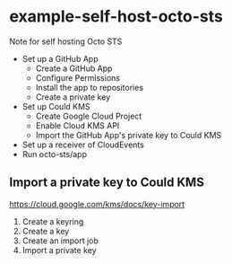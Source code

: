 # example-self-host-octo-sts

Note for self hosting Octo STS

- Set up a GitHub App
  - Create a GitHub App
  - Configure Permissions
  - Install the app to repositories
  - Create a private key
- Set up Could KMS
  - Create Google Cloud Project
  - Enable Cloud KMS API
  - Import the GitHub App's private key to Could KMS
- Set up a receiver of CloudEvents
- Run octo-sts/app

## Import a private key to Could KMS

https://cloud.google.com/kms/docs/key-import

1. Create a keyring
1. Create a key
1. Create an import job
1. Import a private key
